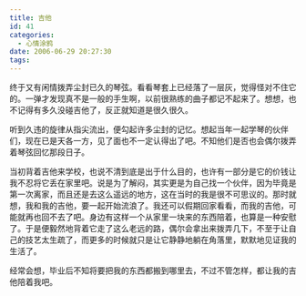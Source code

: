```yaml
---
title: 吉他
id: 41
categories:
  - 心情涂鸦
date: 2006-06-29 20:27:30
tags:
---
```


终于又有闲情拨弄尘封已久的琴弦。看看琴套上已经落了一层灰，觉得怪对不住它的。一弹才发现真不是一般的手生啊，以前很熟练的曲子都记不起来了。想想，也不记得有多久没碰吉他了，反正就知道是很久很久。

听到久违的旋律从指尖流出，便勾起许多尘封的记忆。想起当年一起学琴的伙伴们，现在已是天各一方，见了面也不一定认得出了吧。不知他们是否也会偶尔拨弄着琴弦回忆那段日子。

当初背着吉他来学校，也说不清到底是出于什么目的，也许有一部分是它的价钱让我不忍将它丢在家里吧。说是为了解闷，其实更是为自己找一个伙伴，因为毕竟是第一次离家，而且还是去这么遥远的地方，这在当时的我是很不可思议的。那时就想，我和我的吉他，要一起开始流浪了。我还可以假期回家看看，而我的吉他，可能就再也回不去了吧。身边有这样一个从家里一块来的东西陪着，也算是一种安慰了。于是便毅然地背着它走了这么老远的路，偶尔会拿出来拨弄几下，不至于让自己的技艺太生疏了，而更多的时候就只是让它静静地躺在角落里，默默地见证我的生活了。

经常会想，毕业后不知将要把我的东西都搬到哪里去，不过不管怎样，都让我的吉他陪着我吧。
